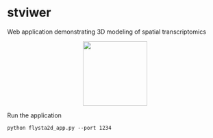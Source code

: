 # stviwer
Web application demonstrating 3D modeling of spatial transcriptomics

<p align="center">
  <img height="150" src="./stviwer/img/stviewer.PNG" />
</p

## Run the application
``python flysta2d_app.py --port 1234``